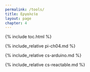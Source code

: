 ```yaml
---
permalink: /tools/
title: Εργαλεία
layout: page
chapter: 4
---
```


{% include toc.html %}

{% include_relative pi-ch04.md %}

{% include_relative cs-arduino.md %}

{% include_relative cs-reactable.md %}
